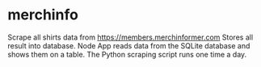# merchinfo
Scrape all shirts data from https://members.merchinformer.com
Stores all result into database.
Node App reads data from the SQLite database and shows them on a table.
The Python scraping script runs one time a day.
